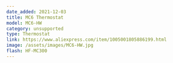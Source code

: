```yaml
---
date_added: 2021-12-03
title: MC6 Thermostat
model: MC6-HW
category: unsupported
type: Thermostat
link: https://www.aliexpress.com/item/1005001805886199.html
image: /assets/images/MC6-HW.jpg
flash: HF-MC300
---
```

